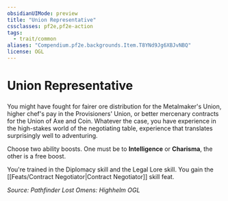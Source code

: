 ```yaml
---
obsidianUIMode: preview
title: "Union Representative"
cssclasses: pf2e,pf2e-action
tags:
  - trait/common
aliases: "Compendium.pf2e.backgrounds.Item.T8YNd9Jg6XBJvNBQ"
license: OGL
---
```

# Union Representative

### 






You might have fought for fairer ore distribution for the Metalmaker's Union, higher chef's pay in the Provisioners' Union, or better mercenary contracts for the Union of Axe and Coin. Whatever the case, you have experience in the high-stakes world of the negotiating table, experience that translates surprisingly well to adventuring.

Choose two ability boosts. One must be to **Intelligence** or **Charisma**, the other is a free boost.

You're trained in the Diplomacy skill and the Legal Lore skill. You gain the [[Feats/Contract Negotiator|Contract Negotiator]] skill feat.

*Source: Pathfinder Lost Omens: Highhelm*
*OGL*